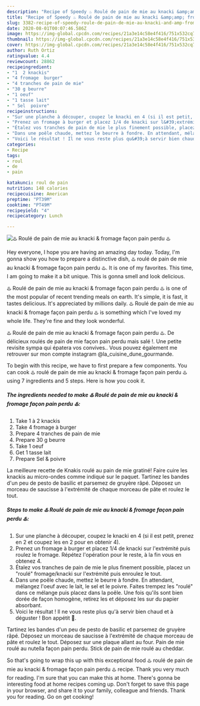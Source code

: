 ```yaml
---
description: "Recipe of Speedy ♨️ Roulé de pain de mie au knacki &amp;amp; fromage façon pain perdu ♨️"
title: "Recipe of Speedy ♨️ Roulé de pain de mie au knacki &amp;amp; fromage façon pain perdu ♨️"
slug: 3382-recipe-of-speedy-roule-de-pain-de-mie-au-knacki-and-amp-fromage-facon-pain-perdu
date: 2020-08-01T00:07:46.586Z
image: https://img-global.cpcdn.com/recipes/21a3e14c58e4f416/751x532cq70/♨️-roule-de-pain-de-mie-au-knacki-fromage-facon-pain-perdu-♨️-photo-principale-de-la-recette.jpg
thumbnail: https://img-global.cpcdn.com/recipes/21a3e14c58e4f416/751x532cq70/♨️-roule-de-pain-de-mie-au-knacki-fromage-facon-pain-perdu-♨️-photo-principale-de-la-recette.jpg
cover: https://img-global.cpcdn.com/recipes/21a3e14c58e4f416/751x532cq70/♨️-roule-de-pain-de-mie-au-knacki-fromage-facon-pain-perdu-♨️-photo-principale-de-la-recette.jpg
author: Ruth Ortiz
ratingvalue: 4.4
reviewcount: 28862
recipeingredient:
- "1  2 knackis"
- "4 fromage  burger"
- "4 tranches de pain de mie"
- "30 g beurre"
- "1 oeuf"
- "1 tasse lait"
- " Sel  poivre"
recipeinstructions:
- "Sur une planche à découper, coupez le knacki en 4 (si il est petit, prenez en 2 et coupez les en 2 pour en obtenir 4)."
- "Prenez un fromage à burger et placez 1/4 de knacki sur l&#39;extrémité puis roulez le fromage. Répétez l&#39;opération pour le reste, à la fin vous en obtenez 4."
- "Étalez vos tranches de pain de mie le plus finement possible, placez un &#34;roulé&#34; fromage/knacki sur l&#39;extrémité puis enroulez le tout."
- "Dans une poêle chaude, mettez le beurre à fondre. En attendant, mélangez l&#39;oeuf avec le lait, le sel et le poivre. Faites trempez les &#34;roulé&#34; dans ce mélange puis placez dans la poêle. Une fois qu&#39;ils sont bien dorée de façon homogène, retirez les et déposez les sur du papier absorbant."
- "Voici le résultat ! Il ne vous reste plus qu&#39;à servir bien chaud et à déguster ! Bon appétit 🌹."
categories:
- Recipe
tags:
- roul
- de
- pain

katakunci: roul de pain 
nutrition: 148 calories
recipecuisine: American
preptime: "PT39M"
cooktime: "PT49M"
recipeyield: "4"
recipecategory: Lunch

---
```



![♨️ Roulé de pain de mie au knacki &amp; fromage façon pain perdu ♨️](https://img-global.cpcdn.com/recipes/21a3e14c58e4f416/751x532cq70/♨️-roule-de-pain-de-mie-au-knacki-fromage-facon-pain-perdu-♨️-photo-principale-de-la-recette.jpg)

Hey everyone, I hope you are having an amazing day today. Today, I'm gonna show you how to prepare a distinctive dish, ♨️ roulé de pain de mie au knacki &amp; fromage façon pain perdu ♨️. It is one of my favorites. This time, I am going to make it a bit unique. This is gonna smell and look delicious.

♨️ Roulé de pain de mie au knacki &amp; fromage façon pain perdu ♨️ is one of the most popular of recent trending meals on earth. It's simple, it is fast, it tastes delicious. It's appreciated by millions daily. ♨️ Roulé de pain de mie au knacki &amp; fromage façon pain perdu ♨️ is something which I've loved my whole life. They're fine and they look wonderful.

♨️ Roulé de pain de mie au knacki &amp; fromage façon pain perdu ♨️. De délicieux roulés de pain de mie façon pain perdu mais salé !. Une petite revisite sympa qui épatera vos convives.. Vous pouvez également me retrouver sur mon compte instagram @la_cuisine_dune_gourmande.


To begin with this recipe, we have to first prepare a few components. You can cook ♨️ roulé de pain de mie au knacki &amp; fromage façon pain perdu ♨️ using 7 ingredients and 5 steps. Here is how you cook it.

<!--inarticleads1-->

##### The ingredients needed to make ♨️ Roulé de pain de mie au knacki &amp; fromage façon pain perdu ♨️:

1. Take 1 à 2 knackis
1. Take 4 fromage à burger
1. Prepare 4 tranches de pain de mie
1. Prepare 30 g beurre
1. Take 1 oeuf
1. Get 1 tasse lait
1. Prepare  Sel &amp; poivre


La meilleure recette de Knakis roulé au pain de mie gratiné! Faire cuire les knackis au micro-ondes comme indiqué sur le paquet. Tartinez les bandes d&#39;un peu de pesto de basilic et parsemez de gruyère râpé. Déposez un morceau de saucisse à l&#39;extrémité de chaque morceau de pâte et roulez le tout. 

<!--inarticleads2-->

##### Steps to make ♨️ Roulé de pain de mie au knacki &amp; fromage façon pain perdu ♨️:

1. Sur une planche à découper, coupez le knacki en 4 (si il est petit, prenez en 2 et coupez les en 2 pour en obtenir 4).
1. Prenez un fromage à burger et placez 1/4 de knacki sur l&#39;extrémité puis roulez le fromage. Répétez l&#39;opération pour le reste, à la fin vous en obtenez 4.
1. Étalez vos tranches de pain de mie le plus finement possible, placez un &#34;roulé&#34; fromage/knacki sur l&#39;extrémité puis enroulez le tout.
1. Dans une poêle chaude, mettez le beurre à fondre. En attendant, mélangez l&#39;oeuf avec le lait, le sel et le poivre. Faites trempez les &#34;roulé&#34; dans ce mélange puis placez dans la poêle. Une fois qu&#39;ils sont bien dorée de façon homogène, retirez les et déposez les sur du papier absorbant.
1. Voici le résultat ! Il ne vous reste plus qu&#39;à servir bien chaud et à déguster ! Bon appétit 🌹.


Tartinez les bandes d&#39;un peu de pesto de basilic et parsemez de gruyère râpé. Déposez un morceau de saucisse à l&#39;extrémité de chaque morceau de pâte et roulez le tout. Déposez sur une plaque allant au four. Pain de mie roulé au nutella façon pain perdu. Stick de pain de mie roulé au cheddar. 

So that's going to wrap this up with this exceptional food ♨️ roulé de pain de mie au knacki &amp; fromage façon pain perdu ♨️ recipe. Thank you very much for reading. I'm sure that you can make this at home. There's gonna be interesting food at home recipes coming up. Don't forget to save this page in your browser, and share it to your family, colleague and friends. Thank you for reading. Go on get cooking!
